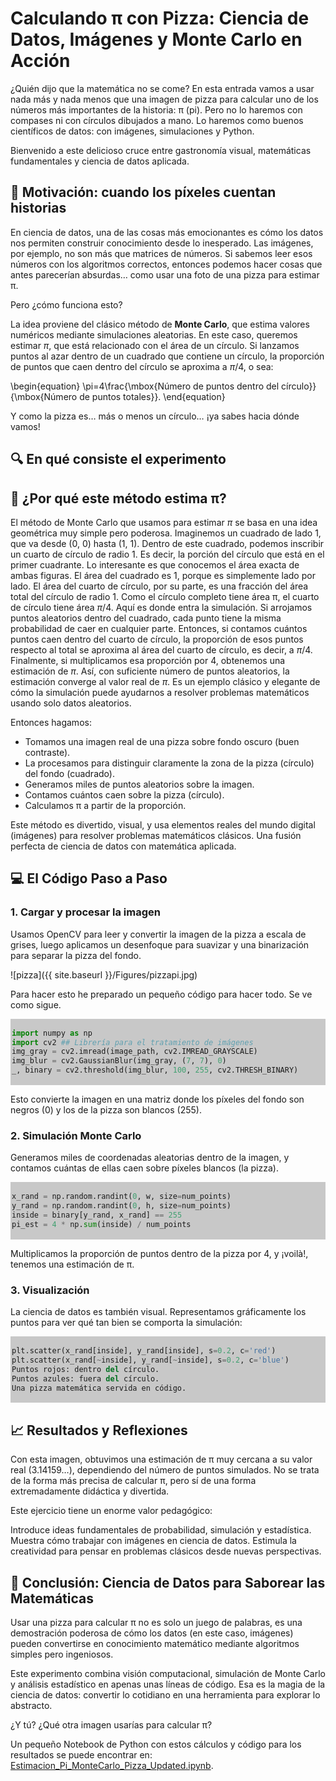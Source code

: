 # Calculando π con Pizza: Ciencia de Datos, Imágenes y Monte Carlo en Acción

¿Quién dijo que la matemática no se come? En esta entrada vamos a usar nada más y nada menos que una imagen de pizza para calcular uno de los números más 
importantes de la historia: π (pi). Pero no lo haremos con compases ni con círculos dibujados a mano. Lo haremos como buenos científicos de datos: con imágenes, 
simulaciones y Python.

Bienvenido a este delicioso cruce entre gastronomía visual, matemáticas fundamentales y ciencia de datos aplicada.

## 🧠 Motivación: cuando los píxeles cuentan historias

En ciencia de datos, una de las cosas más emocionantes es cómo los datos nos permiten construir conocimiento desde lo inesperado. 
Las imágenes, por ejemplo, no son más que matrices de números. Si sabemos leer esos números con los algoritmos correctos, entonces podemos hacer cosas que 
antes parecerían absurdas… como usar una foto de una pizza para estimar π.

Pero ¿cómo funciona esto?

La idea proviene del clásico método de **Monte Carlo**, que estima valores numéricos mediante simulaciones aleatorias. En este caso, queremos estimar $\pi$, 
que está relacionado con el área de un círculo. Si lanzamos puntos al azar dentro de un cuadrado que contiene un círculo, la proporción de puntos que caen 
dentro del círculo se aproxima a $\pi/4$, o sea:

\begin{equation}
\pi=4\frac{\mbox{Número de puntos dentro del círculo}}{\mbox{Número de puntos totales}}.
\end{equation}

Y como la pizza es… más o menos un círculo… ¡ya sabes hacia dónde vamos!

## 🔍 En qué consiste el experimento

## 🧠 ¿Por qué este método estima π?

El método de Monte Carlo que usamos para estimar $\pi$ se basa en una idea geométrica muy simple pero poderosa. Imaginemos un cuadrado de lado 1, que va desde (0, 0) hasta (1, 1). Dentro de este cuadrado, podemos inscribir un cuarto de círculo de radio 1. Es decir, la porción del círculo que está en el primer cuadrante. Lo interesante es que conocemos el área exacta de ambas figuras. El área del cuadrado es 1, porque es simplemente lado por lado. El área del cuarto de círculo, por su parte, es una fracción del área total del círculo de radio 1. Como el círculo completo tiene área π, el cuarto de círculo tiene área $\pi$/4. Aquí es donde entra la simulación. Si arrojamos puntos aleatorios dentro del cuadrado, cada punto tiene la misma probabilidad de caer en cualquier parte. Entonces, si contamos cuántos puntos caen dentro del cuarto de círculo, la proporción de esos puntos respecto al total se aproxima al área del cuarto de círculo, es decir, a $\pi$/4. Finalmente, si multiplicamos esa proporción por 4, obtenemos una estimación de $\pi$. Así, con suficiente número de puntos aleatorios, la estimación converge al valor real de $\pi$. Es un ejemplo clásico y elegante de cómo la simulación puede ayudarnos a resolver problemas matemáticos usando solo datos aleatorios.

Entonces hagamos:
- Tomamos una imagen real de una pizza sobre fondo oscuro (buen contraste).
- La procesamos para distinguir claramente la zona de la pizza (círculo) del fondo (cuadrado).
- Generamos miles de puntos aleatorios sobre la imagen.
- Contamos cuántos caen sobre la pizza (círculo).
- Calculamos π a partir de la proporción.

Este método es divertido, visual, y usa elementos reales del mundo digital (imágenes) para resolver problemas matemáticos clásicos. Una fusión perfecta de ciencia de datos con matemática aplicada.

## 💻 El Código Paso a Paso

### 1. Cargar y procesar la imagen
Usamos OpenCV para leer y convertir la imagen de la pizza a escala de grises, luego aplicamos un desenfoque para suavizar y una binarización para separar la pizza del fondo.

![pizza]({{ site.baseurl }}/Figures/pizzapi.jpg)

Para hacer esto he preparado un pequeño código para hacer todo. Se ve como sigue.

<div class="custom-code-wrapper" style="box-shadow:0px 0px 0px 0px rgba(0,0,0,0); background-color: rgb(200,200,200); padding:2px; border-radius:0px;">
    
```python
import numpy as np
import cv2 ## Librería para el tratamiento de imágenes
img_gray = cv2.imread(image_path, cv2.IMREAD_GRAYSCALE)
img_blur = cv2.GaussianBlur(img_gray, (7, 7), 0)
_, binary = cv2.threshold(img_blur, 100, 255, cv2.THRESH_BINARY)
```
</div>

Esto convierte la imagen en una matriz donde los píxeles del fondo son negros (0) y los de la pizza son blancos (255).

### 2. Simulación Monte Carlo
Generamos miles de coordenadas aleatorias dentro de la imagen, y contamos cuántas de ellas caen sobre píxeles blancos (la pizza).

<div class="custom-code-wrapper" style="box-shadow:0px 0px 0px 0px rgba(0,0,0,0); background-color: rgb(200,200,200); padding:2px; border-radius:0px;">
    
```python
x_rand = np.random.randint(0, w, size=num_points)
y_rand = np.random.randint(0, h, size=num_points)
inside = binary[y_rand, x_rand] == 255
pi_est = 4 * np.sum(inside) / num_points
```
</div>

Multiplicamos la proporción de puntos dentro de la pizza por 4, y ¡voilà!, tenemos una estimación de π.

### 3. Visualización
La ciencia de datos es también visual. Representamos gráficamente los puntos para ver qué tan bien se comporta la simulación:

<div class="custom-code-wrapper" style="box-shadow:0px 0px 0px 0px rgba(0,0,0,0); background-color: rgb(200,200,200); padding:2px; border-radius:0px;">

```python
plt.scatter(x_rand[inside], y_rand[inside], s=0.2, c='red')
plt.scatter(x_rand[~inside], y_rand[~inside], s=0.2, c='blue')
Puntos rojos: dentro del círculo.
Puntos azules: fuera del círculo.
Una pizza matemática servida en código.
```
</div>

## 📈 Resultados y Reflexiones

Con esta imagen, obtuvimos una estimación de π muy cercana a su valor real (3.14159…), dependiendo del número de puntos simulados. No se trata de la forma más precisa de calcular π, pero sí de una forma extremadamente didáctica y divertida.

Este ejercicio tiene un enorme valor pedagógico:

Introduce ideas fundamentales de probabilidad, simulación y estadística.
Muestra cómo trabajar con imágenes en ciencia de datos.
Estimula la creatividad para pensar en problemas clásicos desde nuevas perspectivas.

## 🍕 Conclusión: Ciencia de Datos para Saborear las Matemáticas

Usar una pizza para calcular π no es solo un juego de palabras, es una demostración poderosa de cómo los datos (en este caso, imágenes) pueden convertirse en conocimiento matemático mediante algoritmos simples pero ingeniosos.

Este experimento combina visión computacional, simulación de Monte Carlo y análisis estadístico en apenas unas líneas de código. Esa es la magia de la ciencia de datos: convertir lo cotidiano en una herramienta para explorar lo abstracto.

¿Y tú? ¿Qué otra imagen usarías para calcular π?

Un pequeño Notebook de Python con estos cálculos y código para los resultados se puede encontrar en: [Estimacion_Pi_MonteCarlo_Pizza_Updated.ipynb](https://github.com/sierraporta/prancing-pony/blob/main/Codes/Estimacion_Pi_MonteCarlo_Pizza_Updated.ipynb).
